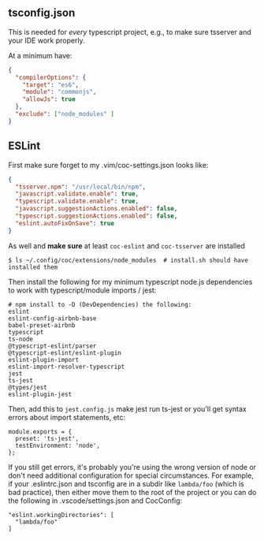 ## tsconfig.json

This is needed for *every* typescript project, e.g., to make sure tsserver and your IDE work properly.

At a minimum have:

```json
{
  "compilerOptions": {
    "target": "es6",
    "module": "commonjs",
    "allowJs": true
  },
  "exclude": ["node_modules" ]
}
```

## ESLint

First make sure forget to my .vim/coc-settings.json looks like:

```json
{
  "tsserver.npm": "/usr/local/bin/npm",
  "javascript.validate.enable": true,
  "typescript.validate.enable": true,
  "javascript.suggestionActions.enabled": false,
  "typescript.suggestionActions.enabled": false,
  "eslint.autoFixOnSave": true
}
```

As well and **make sure** at least `coc-eslint` and `coc-tsserver` are installed

    $ ls ~/.config/coc/extensions/node_modules  # install.sh should have installed them

Then install the following for my minimum typescript node.js dependencies to work with typescript/module imports / jest:

    # npm install to -D (DevDependencies) the following:
    eslint
    eslint-config-airbnb-base
    babel-preset-airbnb 
    typescript 
    ts-node 
    @typescript-eslint/parser 
    @typescript-eslint/eslint-plugin
    eslint-plugin-import 
    eslint-import-resolver-typescript
    jest 
    ts-jest 
    @types/jest 
    eslint-plugin-jest 

Then, add this to `jest.config.js` make jest run ts-jest or you'll get syntax errors about import statements, etc:

    module.exports = {
      preset: 'ts-jest',
      testEnvironment: 'node',
    };

If you still get errors, it's probably you're using the wrong version of node or don't need additional configuration for special circumstances. For example, if your .eslintrc.json and tsconfig are in a subdir like `lambda/foo` (which is bad practice), then either move them to the root of the project or you can do the following in .vscode/settings.json and CocConfig:

    "eslint.workingDirectories": [
      "lambda/foo"
    ]
